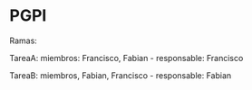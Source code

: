 # PGPI

Ramas:

TareaA:
  miembros: Francisco, Fabian - responsable: Francisco
  
TareaB:
  miembros, Fabian, Francisco - responsable: Fabian
